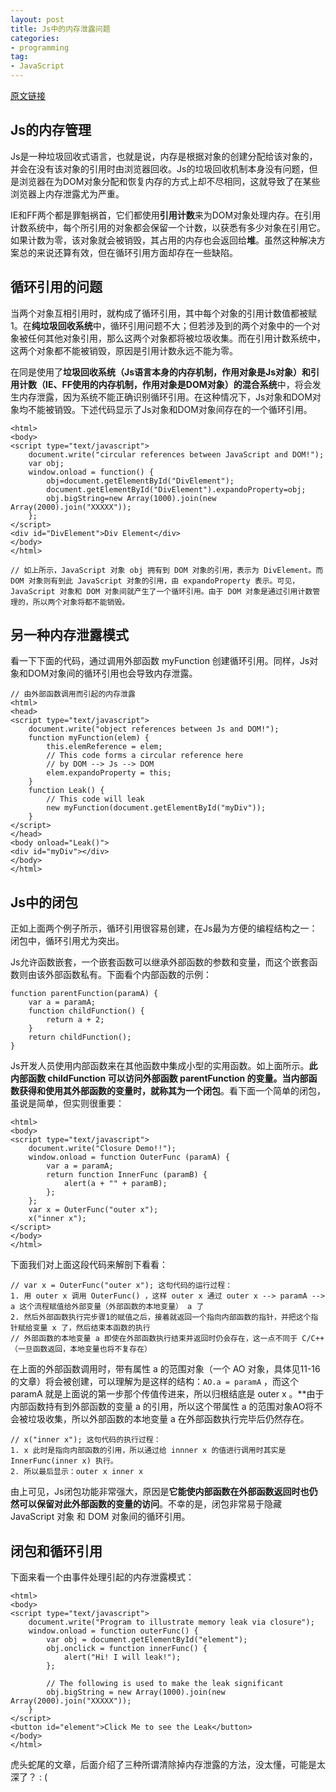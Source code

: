 ```yaml
---
layout: post
title: Js中的内存泄露问题
categories:
- programming
tag:
- JavaScript
---
```


[原文链接](http://www.cnblogs.com/lhb25/archive/2009/08/09/1542386.html)

## Js的内存管理
Js是一种垃圾回收式语言，也就是说，内存是根据对象的创建分配给该对象的，并会在没有该对象的引用时由浏览器回收。Js的垃圾回收机制本身没有问题，但是浏览器在为DOM对象分配和恢复内存的方式上却不尽相同，这就导致了在某些浏览器上内存泄露尤为严重。

IE和FF两个都是罪魁祸首，它们都使用**引用计数**来为DOM对象处理内存。在引用计数系统中，每个所引用的对象都会保留一个计数，以获悉有多少对象在引用它。如果计数为零，该对象就会被销毁，其占用的内存也会返回给**堆**。虽然这种解决方案总的来说还算有效，但在循环引用方面却存在一些缺陷。

## 循环引用的问题
当两个对象互相引用时，就构成了循环引用，其中每个对象的引用计数值都被赋 1。在**纯垃圾回收系统**中，循环引用问题不大；但若涉及到的两个对象中的一个对象被任何其他对象引用，那么这两个对象都将被垃圾收集。而在引用计数系统中，这两个对象都不能被销毁，原因是引用计数永远不能为零。

在同是使用了**垃圾回收系统（Js语言本身的内存机制，作用对象是Js对象）和引用计数（IE、FF使用的内存机制，作用对象是DOM对象）的混合系统**中，将会发生内存泄露，因为系统不能正确识别循环引用。在这种情况下，Js对象和DOM对象均不能被销毁。下述代码显示了Js对象和DOM对象间存在的一个循环引用。

	<html>
	<body>
	<script type="text/javascript">
		document.write("circular references between JavaScript and DOM!");
		var obj;
		window.onload = function() {		
			obj=document.getElementById("DivElement");
			document.getElementById("DivElement").expandoProperty=obj;
			obj.bigString=new Array(1000).join(new Array(2000).join("XXXXX"));
		};
	</script>
	<div id="DivElement">Div Element</div>
	</body>
	</html>

    // 如上所示，JavaScript 对象 obj 拥有到 DOM 对象的引用，表示为 DivElement。而 DOM 对象则有到此 JavaScript 对象的引用，由 expandoProperty 表示。可见，JavaScript 对象和 DOM 对象间就产生了一个循环引用。由于 DOM 对象是通过引用计数管理的，所以两个对象将都不能销毁。

## 另一种内存泄露模式
看一下下面的代码，通过调用外部函数 myFunction 创建循环引用。同样，Js对象和DOM对象间的循环引用也会导致内存泄露。

	// 由外部函数调用而引起的内存泄露
	<html>
	<head>
	<script type="text/javascript">
		document.write("object references between Js and DOM!");
		function myFunction(elem) {
			this.elemReference = elem;
			// This code forms a circular reference here
			// by DOM --> Js --> DOM
			elem.expandoProperty = this;
		}
		function Leak() {
			// This code will leak
			new myFunction(document.getElementById("myDiv"));
		}
	</script>
	</head>
	<body onload="Leak()">
	<div id="myDiv"></div>
	</body>
	</html>

## Js中的闭包
正如上面两个例子所示，循环引用很容易创建，在Js最为方便的编程结构之一：闭包中，循环引用尤为突出。

Js允许函数嵌套，一个嵌套函数可以继承外部函数的参数和变量，而这个嵌套函数则由该外部函数私有。下面看个内部函数的示例：

	function parentFunction(paramA) {
		var a = paramA;
		function childFunction() {
			return a + 2;
		}
		return childFunction();
	}

Js开发人员使用内部函数来在其他函数中集成小型的实用函数。如上面所示。**此内部函数 childFunction 可以访问外部函数 parentFunction 的变量。当内部函数获得和使用其外部函数的变量时，就称其为一个闭包**。看下面一个简单的闭包，虽说是简单，但实则很重要：

	<html>
	<body>
	<script type="text/javascript">
		document.write("Closure Demo!!");
		window.onload = function OuterFunc (paramA) {
			var a = paramA;
			return function InnerFunc (paramB) {
				alert(a + "" + paramB);
			};
		};
		var x = OuterFunc("outer x");
		x("inner x");
	</script>
	</body>
	</html>

下面我们对上面这段代码来解剖下看看：

	// var x = OuterFunc("outer x"); 这句代码的运行过程：
	1. 用 outer x 调用 OuterFunc() ，这样 outer x 通过 outer x --> paramA --> a 这个流程赋值给外部变量（外部函数的本地变量） a 了
	2. 然后外部函数执行完步骤1的赋值之后，接着就返回一个指向内部函数的指针，并把这个指针赋给变量 x 了，然后结束本函数的执行
	// 外部函数的本地变量 a 即使在外部函数执行结束并返回时仍会存在，这一点不同于 C/C++（一旦函数返回，本地变量也将不复存在）

在上面的外部函数调用时，带有属性 a 的范围对象（一个 AO 对象，具体见11-16的文章）将会被创建，可以理解为是这样的结构：`AO.a = paramA` ，而这个 paramA 就是上面说的第一步那个传值传进来，所以归根结底是 outer x 。**由于内部函数持有到外部函数的变量 a 的引用，所以这个带属性 a 的范围对象AO将不会被垃圾收集，所以外部函数的本地变量 a 在外部函数执行完毕后仍然存在。

	// x("inner x"); 这句代码的执行过程：
	1. x 此时是指向内部函数的引用，所以通过给 innner x 的值进行调用时其实是 InnerFunc(inner x) 执行。
	2. 所以最后显示：outer x inner x

由上可见，Js闭包功能非常强大，原因是**它能使内部函数在外部函数返回时也仍然可以保留对此外部函数的变量的访问**。不幸的是，闭包非常易于隐藏 JavaScript 对象 和 DOM 对象间的循环引用。

## 闭包和循环引用
下面来看一个由事件处理引起的内存泄露模式：

	<html>
	<body>
	<script type="text/javascript">
		document.write("Program to illustrate memory leak via closure");
		window.onload = function outerFunc() {
			var obj = document.getElementById("element");
			obj.onclick = function innerFunc() {
				alert("Hi! I will leak!");
			};
			
			// The following is used to make the leak significant
			obj.bigString = new Array(1000).join(new Array(2000).join("XXXXX"));
		}
	</script>
	<button id="element">Click Me to see the Leak</button>
	</body>
	</html>

虎头蛇尾的文章，后面介绍了三种所谓清除掉内存泄露的方法，没太懂，可能是太深了？ : (